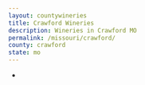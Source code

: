 ```yaml
---
layout: countywineries
title: Crawford Wineries
description: Wineries in Crawford MO
permalink: /missouri/crawford/
county: crawford
state: mo
---
```

-
